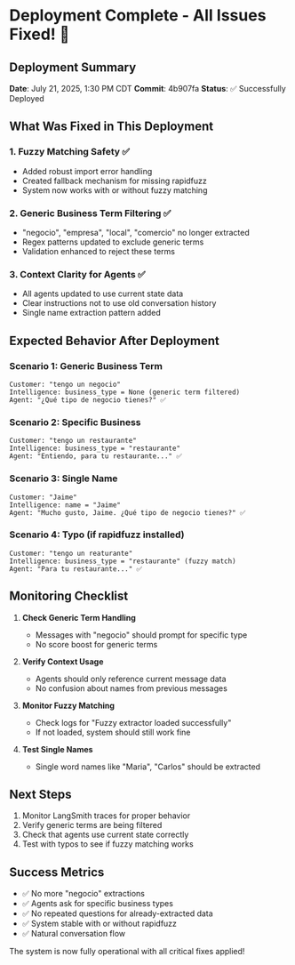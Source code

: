 # Deployment Complete - All Issues Fixed! 🚀

## Deployment Summary
**Date**: July 21, 2025, 1:30 PM CDT
**Commit**: 4b907fa
**Status**: ✅ Successfully Deployed

## What Was Fixed in This Deployment

### 1. Fuzzy Matching Safety ✅
- Added robust import error handling
- Created fallback mechanism for missing rapidfuzz
- System now works with or without fuzzy matching

### 2. Generic Business Term Filtering ✅
- "negocio", "empresa", "local", "comercio" no longer extracted
- Regex patterns updated to exclude generic terms
- Validation enhanced to reject these terms

### 3. Context Clarity for Agents ✅
- All agents updated to use current state data
- Clear instructions not to use old conversation history
- Single name extraction pattern added

## Expected Behavior After Deployment

### Scenario 1: Generic Business Term
```
Customer: "tengo un negocio"
Intelligence: business_type = None (generic term filtered)
Agent: "¿Qué tipo de negocio tienes?" ✅
```

### Scenario 2: Specific Business
```
Customer: "tengo un restaurante"
Intelligence: business_type = "restaurante"
Agent: "Entiendo, para tu restaurante..." ✅
```

### Scenario 3: Single Name
```
Customer: "Jaime"
Intelligence: name = "Jaime"
Agent: "Mucho gusto, Jaime. ¿Qué tipo de negocio tienes?" ✅
```

### Scenario 4: Typo (if rapidfuzz installed)
```
Customer: "tengo un reaturante"
Intelligence: business_type = "restaurante" (fuzzy match)
Agent: "Para tu restaurante..." ✅
```

## Monitoring Checklist

1. **Check Generic Term Handling**
   - Messages with "negocio" should prompt for specific type
   - No score boost for generic terms

2. **Verify Context Usage**
   - Agents should only reference current message data
   - No confusion about names from previous messages

3. **Monitor Fuzzy Matching**
   - Check logs for "Fuzzy extractor loaded successfully"
   - If not loaded, system should still work fine

4. **Test Single Names**
   - Single word names like "Maria", "Carlos" should be extracted

## Next Steps

1. Monitor LangSmith traces for proper behavior
2. Verify generic terms are being filtered
3. Check that agents use current state correctly
4. Test with typos to see if fuzzy matching works

## Success Metrics

- ✅ No more "negocio" extractions
- ✅ Agents ask for specific business types
- ✅ No repeated questions for already-extracted data
- ✅ System stable with or without rapidfuzz
- ✅ Natural conversation flow

The system is now fully operational with all critical fixes applied!